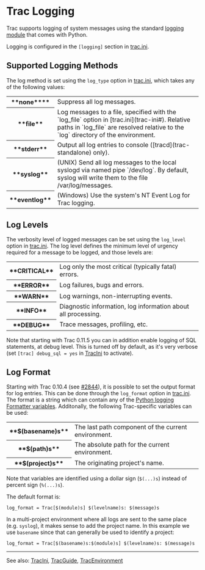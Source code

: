 # Trac Logging






Trac supports logging of system messages using the standard [
logging module](http://docs.python.org/library/logging.html) that comes with Python.



Logging is configured in the `[logging]` section in [trac.ini](trac-ini#).


## Supported Logging Methods



The log method is set using the `log_type` option in [trac.ini](trac-ini#), which takes any of the following values:


<table><tr><th>**none****</th>
<td>Suppress all log messages.
</td></tr>
<tr><th>**file**</th>
<td>Log messages to a file, specified with the `log_file` option in [trac.ini](trac-ini#). Relative paths in `log_file` are resolved relative to the `log` directory of the environment.
</td></tr>
<tr><th>**stderr**</th>
<td>Output all log entries to console ([tracd](trac-standalone) only).
</td></tr>
<tr><th>**syslog**</th>
<td>(UNIX) Send all log messages to the local syslogd via named pipe `/dev/log`. By default, syslog will write them to the file /var/log/messages.
</td></tr>
<tr><th>**eventlog**</th>
<td>(Windows) Use the system's NT Event Log for Trac logging.
</td></tr></table>


## Log Levels



The verbosity level of logged messages can be set using the `log_level` option in [trac.ini](trac-ini#). The log level defines the minimum level of urgency required for a message to be logged, and those levels are:


<table><tr><th>**CRITICAL**</th>
<td>Log only the most critical (typically fatal) errors.
</td></tr>
<tr><th>**ERROR**</th>
<td>Log failures, bugs and errors. 
</td></tr>
<tr><th>**WARN**</th>
<td>Log warnings, non-interrupting events.
</td></tr>
<tr><th>**INFO**</th>
<td>Diagnostic information, log information about all processing.
</td></tr>
<tr><th>**DEBUG**</th>
<td>Trace messages, profiling, etc.
</td></tr></table>



Note that starting with Trac 0.11.5 you can in addition enable logging of SQL statements, at debug level. This is turned off by default, as it's very verbose (set `[trac] debug_sql = yes` in [TracIni](trac-ini) to activate).


## Log Format



Starting with Trac 0.10.4 (see [
\#2844](http://trac.edgewall.org/intertrac/%232844)), it is possible to set the output format for log entries. This can be done through the `log_format` option in [trac.ini](trac-ini#). The format is a string which can contain any of the [
Python logging Formatter variables](http://docs.python.org/library/logging.html#logrecord-attributes). Additonally, the following Trac-specific variables can be used:


<table><tr><th>**$(basename)s**</th>
<td>The last path component of the current environment.
</td></tr>
<tr><th>**$(path)s**</th>
<td>The absolute path for the current environment.
</td></tr>
<tr><th>**$(project)s**</th>
<td>The originating project's name.
</td></tr></table>



Note that variables are identified using a dollar sign (`$(...)s`) instead of percent sign (`%(...)s`).



The default format is:


```wiki
log_format = Trac[$(module)s] $(levelname)s: $(message)s
```


In a multi-project environment where all logs are sent to the same place (e.g. `syslog`), it makes sense to add the project name. In this example we use `basename` since that can generally be used to identify a project:


```wiki
log_format = Trac[$(basename)s:$(module)s] $(levelname)s: $(message)s
```

---



See also: [TracIni](trac-ini), [TracGuide](trac-guide), [TracEnvironment](trac-environment)


